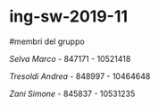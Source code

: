 # ing-sw-2019-11

#membri del gruppo

*Selva Marco* - 847171 - 10521418

*Tresoldi Andrea* - 848997 - 10464648

*Zani Simone* -  845837 - 10531235